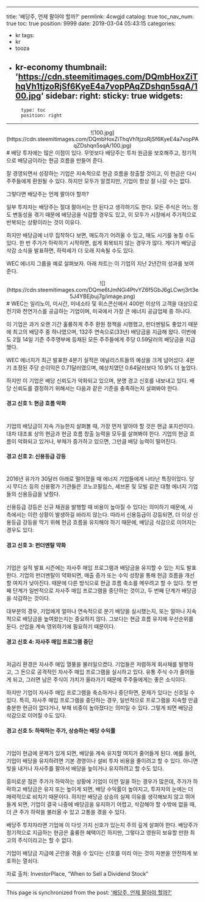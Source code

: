 
---
title: '배당주, 언제 팔아야 할까?'
permlink: 4cwgjd
catalog: true
toc_nav_num: true
toc: true
position: 9999
date: 2019-03-04 05:43:15
categories:
- kr
tags:
- kr
- tooza
- kr-economy
thumbnail: 'https://cdn.steemitimages.com/DQmbHoxZiThqVh1tjzoRjSf6KyeE4a7vopPAqZDshqn5sqA/100.jpg'
sidebar:
    right:
        sticky: true
widgets:
    -
        type: toc
        position: right
---


<center>
![100.jpg](https://cdn.steemitimages.com/DQmbHoxZiThqVh1tjzoRjSf6KyeE4a7vopPAqZDshqn5sqA/100.jpg)
</center>
#
배당 투자에는 많은 이점이 있다. 무엇보다 배당주는 투자 원금을 보호해주고, 정기적으로 배당금이라는 현금 흐름을 만들어 준다. 
 
잘 경영되면서 성장하는 기업은 지속적으로 현금 흐름을 창출할 것이고, 이 현금은 다시 주주들에게 환원될 수 있다. 하지만 모두가 알겠지만, 기업이 항상 잘 나갈 수는 없다.

그렇다면 배당주는 언제 팔아야 할까?

일부 투자자는 배당주는 절대 팔아서는 안 된다고 생각하기도 한다. 모든 주식은 어느 정도 변동성을 겪기 때문에 배당금을 삭감할 경우도 있고, 이 모두가 시장에서 주기적으로 반복되는 상황이라는 것이 이유다. 

하지만 배당금에 너무 집착하다 보면, 매도하기 어려울 수 있고, 매도 시기를 놓칠 수도 있다. 한 번 주가가 하락하기 시작하면, 쉽게 회복되지 않는 경우가 많다. 게다가 배당금 삭감 소식을 발표하면, 하락세가 더 오래 지속될 수도 있다. 

WEC 에너지 그룹을 예로 살펴보자. 아래 차트는 이 기업의 지난 2년간의 성과를 보여준다.

<center>
![](https://cdn.steemitimages.com/DQme6tJmNGi4PtvYZ6f5GbJ6gLCwrj3rt3e5J4YBEjbuj7g/image.png)
</center>
#
WEC는 일리노이, 미시간, 미네소타 및 위스콘신에서 400만 이상의 고객을 대상으로 전기와 천연가스를 공급하는 기업이며, 미국에서 가장 큰 에너지 공급업체 중 하나다.

 

이 기업은 과거 오랜 기간 훌륭하게 주주 환원 정책을 시행했고, 펀더멘털도 좋았기 때문에 최고의 배당주 중 하나였으며, 132주 연속으로(33년) 배당금을 지급해 왔다. 이번에도 2월 14일 기준 주주명부에 등재된 모든 주주들에게 주당 0.59달러의 배당금을 지급했다. 

 

WEC 에너지가 최근 발표한 4분기 실적은 애널리스트들의 예상을 크게 넘어섰다. 4분기 조정된 주당 순이익은 0.71달러였으며, 예상치였던 0.64달러보다 10.9% 더 높았다.

 

하지만 이 기업은 배당 신뢰도가 악화되고 있으며, 분명 경고 신호를 내보내고 있다. 배당 신뢰도를 결정하기 위해서는 다음과 같은 기준을 충족하는지 살펴봐야 한다.

 

#### 경고 신호 1: 현금 흐름 악화
#
기업의 배당금이 지속 가능한지 살펴볼 때, 가장 먼저 알아야 할 것은 현금 포지션이다. 대차 대조표 상의 현금과 현금 흐름 창출 능력을 모두를 살펴봐야 한다. 기업의 현금 흐름이 악화되고 있거나, 부채가 증가하고 있으면, 그만큼 배당 능력이 떨어진다.

#### 경고 신호 2: 신용등급 강등
#
2016년 유가가 30달러 아래로 떨어졌을 때 에너지 기업들에게 나타난 특징이었다. 당시 무디스 등의 신용평가 기관들은 코노코필립스, 셰브론 및 모빌 같은 대형 에너지 기업들의 신용등급을 낮췄다. 
 
신용등급 강등은 신규 채권을 발행할 때 비용이 높아질 수 있다는 의미하기 때문에, 사 측에서는 이런 상황이 발생하길 바라지 않는다. 따라서 신용등급이 강등되면, 더 이상 신용등급 강등을 막기 위해 현금 흐름을 유지해야 하기 때문에, 배당금 삭감으로 이어지는 경우도 있다. 

#### 경고 신호 3: 펀더멘탈 약화
#
기업은 실적 발표 시즌에는 자사주 매입 프로그램과 배당금을 유지할 수 있는 지도 발표한다. 기업의 펀더멘탈이 약화되면, 매출 증가 또는 수익 성장을 통해 현금 흐름을 개선할 여지가 낮아진다. 때문에 다른 방식으로 현금 흐름 축소를 메우려고 할 수 있다. 첫 번째 단계가 일반적으로 자사주 매입 프로그램을 중단하는 것이고, 두 번째 단계가 배당금을 삭감하는 것이다.

대부분의 경우, 기업에게 얼마나 연속적으로 분기 배당을 실시했는지, 또는 얼마나 지속적으로 배당금을 높여왔는지는 중요하지 않다. 그보다는 현금 흐름 유지에 우선순위를 둔다. 산업을 계속 영위하기에 필요하기 때문이다. 

#### 경고 신호 4: 자사주 매입 프로그램 중단
#
저금리 환경은 자사주 매입 열풍을 불러일으켰다. 기업들은 저렴하게 회사채를 발행하고, 그 돈으로 공격적인 자사주 매입 프로그램을 실시하고 있다. 유통 주식 수가 줄어들게 되고, 그러면 남은 주식이 가치가 올라가기 때문에 주주들에게는 좋은 소식이다.

하지만 기업이 자사주 매입 프로그램을 축소하거나 중단하면, 문제가 있다는 신호일 수 있다. 특히, 자사주 매입 프로그램을 중단하는 경우, 일반적으로 프로그램을 지속할 만큼 충분한 현금이 없다거나, 부채 비중이 높아졌다는 의미일 수 있다. 그렇게 되면 배당금 삭감으로 이어질 수도 있다. 

#### 경고 신호 5: 하락하는 주가, 상승하는 배당 수익률
#
기업이 현금에 문제가 있게 되면, 배당을 계속 유지할 여지가 줄어들게 된다. 예를 들어, 기업이 배당을 유지하려면 기본 경영이나 설비 투자 비용을 줄이려고 할 수 있다. 아니면 빚을 내거나 자사주를 팔아서 배당을 높이거나 유지하려고 할 수도 있다. 

흥미로운 점은 주가가 하락하는 상황에 기업이 이런 일을 하는 경우가 많은데, 주가가 하락하고 배당금은 유지 또는 높이게 되면, 배당 수익률이 높아지고, 투자자의 눈에는 더 매력적으로 비치기 때문이다. 하지만 배당금 상승의 실제 이유를 생각해보지 않고 뛰어들게 되면, 기업이 결국 나중에 배당금을 유지하기 어렵고, 삭감해야 할 수밖에 없을 때, 더 큰 주가 하락을 불러올 수 있고 고통을 겪을 수 있다. 

배당주 투자자라면 기업에 이 다섯 가지 신호가 있는지 주의 깊게 살펴야 한다. 배당주가 정기적으로 지급하는 현금은 훌륭한 혜택이긴 하지만, 그렇다고 영원히 보유할 만한 최고의 주식이라고는 할 수 없다. 

기업이 배당금 지급에 곤란을 겪을 수 있다는 신호를 미리 아는 것이 자본을 안전하게 보호하는 열쇠다. 

자료 출처: InvestorPlace, “When to Sell a Dividend Stock”

- - -

This page is synchronized from the post: ['배당주, 언제 팔아야 할까?'](https://steemit.com/@pius.pius/4cwgjd)
